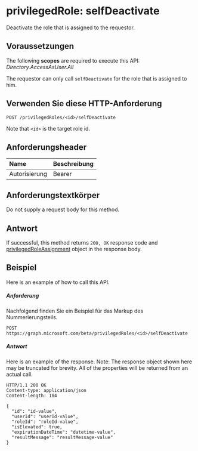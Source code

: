 # <a name="privilegedrole-selfdeactivate"></a>privilegedRole: selfDeactivate

Deactivate the role that is assigned to the requestor.
## <a name="prerequisites"></a>Voraussetzungen
The following **scopes** are required to execute this API: _Directory.AccessAsUser.All_

The requestor can only call ```selfDeactivate``` for the role that is assigned to him. 
## <a name="http-request"></a>Verwenden Sie diese HTTP-Anforderung
<!-- { "blockType": "ignored" } -->
```http
POST /privilegedRoles/<id>/selfDeactivate
```

Note that ``<id>`` is the target role id.
## <a name="request-headers"></a>Anforderungsheader
| Name       | Beschreibung|
|:---------------|:----------|
| Autorisierung  | Bearer <code>|

## <a name="request-body"></a>Anforderungstextkörper
Do not supply a request body for this method.

## <a name="response"></a>Antwort
If successful, this method returns `200, OK` response code and [privilegedRoleAssignment](../resources/privilegedroleassignment.md) object in the response body.

## <a name="example"></a>Beispiel
Here is an example of how to call this API.
##### <a name="request"></a>Anforderung
Nachfolgend finden Sie ein Beispiel für das Markup des Nummerierungsteils.
<!-- {
  "blockType": "request",
  "name": "privilegedrole_selfdeactivate"
}-->
```http
POST https://graph.microsoft.com/beta/privilegedRoles/<id>/selfDeactivate
```

##### <a name="response"></a>Antwort
Here is an example of the response. Note: The response object shown here may be truncated for brevity. All of the properties will be returned from an actual call.
<!-- {
  "blockType": "response",
  "truncated": true,
  "@odata.type": "microsoft.graph.privilegedRoleAssignment"
} -->
```http
HTTP/1.1 200 OK
Content-type: application/json
Content-length: 184

{
  "id": "id-value",
  "userId": "userId-value",
  "roleId": "roleId-value",
  "isElevated": true,
  "expirationDateTime": "datetime-value",
  "resultMessage": "resultMessage-value"
}
```

<!-- uuid: 8fcb5dbc-d5aa-4681-8e31-b001d5168d79
2015-10-25 14:57:30 UTC -->
<!-- {
  "type": "#page.annotation",
  "description": "privilegedRole: selfDeactivate",
  "keywords": "",
  "section": "documentation",
  "tocPath": ""
}-->
